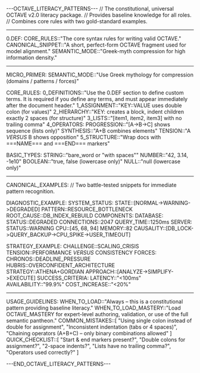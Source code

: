 ---OCTAVE_LITERACY_PATTERNS---
// The constitutional, universal OCTAVE v2.0 literacy package.
// Provides baseline knowledge for all roles.
// Combines core rules with two gold-standard examples.

---

0.DEF:
  CORE_RULES::"The core syntax rules for writing valid OCTAVE."
  CANONICAL_SNIPPET::"A short, perfect-form OCTAVE fragment used for model alignment."
  SEMANTIC_MODE::"Greek-myth compression for high information density."

---

MICRO_PRIMER:
  SEMANTIC_MODE::"Use Greek mythology for compression (domains / patterns / forces)"

  CORE_RULES:
    0_DEFINITIONS::"Use the 0.DEF section to define custom terms. It is required if you define any terms, and must appear immediately after the document header."
    1_ASSIGNMENT::"KEY::VALUE uses double colon (for values)"
    2_HIERARCHY::"KEY: creates a block, indent children exactly 2 spaces (for structure)"
    3_LISTS::"[item1, item2, item3] with no trailing comma"
    4_OPERATORS:
      PROGRESSION::"[A->B->C] shows sequence (lists only)"
      SYNTHESIS::"A+B combines elements"
      TENSION::"A _VERSUS_ B shows opposition"
    5_STRUCTURE::"Wrap docs with ===NAME=== and ===END=== markers"

  BASIC_TYPES:
    STRING::"bare_word or \"with spaces\""
    NUMBER::"42, 3.14, -1e10"
    BOOLEAN::"true, false (lowercase only)"
    NULL::"null (lowercase only)"

---

CANONICAL_EXAMPLES:
  // Two battle-tested snippets for immediate pattern recognition.

  DIAGNOSTIC_EXAMPLE:
    SYSTEM_STATUS:
      STATE::[NORMAL->WARNING->DEGRADED]
      PATTERN::RESOURCE_BOTTLENECK
      ROOT_CAUSE::DB_INDEX_REBUILD
    COMPONENTS:
      DATABASE:
        STATUS::DEGRADED
        CONNECTIONS::2047
        QUERY_TIME::1250ms
      SERVER:
        STATUS::WARNING
        CPU::[45, 68, 94]
        MEMORY::82
    CAUSALITY::[DB_LOCK->QUERY_BACKUP->CPU_SPIKE->USER_TIMEOUT]

  STRATEGY_EXAMPLE:
    CHALLENGE::SCALING_CRISIS
    TENSION::PERFORMANCE _VERSUS_ CONSISTENCY
    FORCES:
      CHRONOS::DEADLINE_PRESSURE
      HUBRIS::OVERCONFIDENT_ARCHITECTURE
    STRATEGY::ATHENA+GORDIAN
    APPROACH::[ANALYZE->SIMPLIFY->EXECUTE]
    SUCCESS_CRITERIA:
      LATENCY::"<100ms"
      AVAILABILITY::"99.9%"
      COST_INCREASE::"<20%"

---

USAGE_GUIDELINES:
  WHEN_TO_LOAD::"Always – this is a constitutional pattern providing baseline literacy."
  WHEN_TO_LOAD_MASTERY::"Load OCTAVE_MASTERY for expert-level authoring, validation, or use of the full semantic pantheon."
  COMMON_MISTAKES::[
    "Using single colon instead of double for assignment",
    "Inconsistent indentation (tabs or 4 spaces)",
    "Chaining operators (A+B+C) – only binary combinations allowed"
  ]
  QUICK_CHECKLIST::[
    "Start & end markers present?",
    "Double colons for assignment?",
    "2-space indents?",
    "Lists have no trailing comma?",
    "Operators used correctly?"
  ]

---END_OCTAVE_LITERACY_PATTERNS---